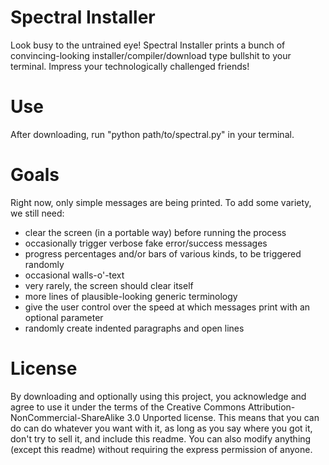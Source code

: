 Spectral Installer
==================

Look busy to the untrained eye! Spectral Installer prints a bunch of
convincing-looking installer/compiler/download type bullshit to your terminal.
Impress your technologically challenged friends!

Use
===

After downloading, run "python path/to/spectral.py" in your terminal.

Goals
=====

Right now, only simple messages are being printed. To add some variety, we
still need:

- clear the screen (in a portable way) before running the process
- occasionally trigger verbose fake error/success messages
- progress percentages and/or bars of various kinds, to be triggered randomly
- occasional walls-o'-text
- very rarely, the screen should clear itself
- more lines of plausible-looking generic terminology
- give the user control over the speed at which messages print with an
  optional parameter
- randomly create indented paragraphs and open lines

License
=======

By downloading and optionally using this project, you acknowledge and agree to
use it under the terms of the Creative Commons
Attribution-NonCommercial-ShareAlike 3.0 Unported license. This means that
you can do can do whatever you want with it, as long as you say where you got
it, don't try to sell it, and include this readme. You can also modify
anything (except this readme) without requiring the express permission of
anyone.
